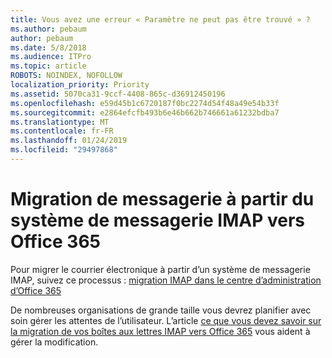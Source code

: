 ```yaml
---
title: Vous avez une erreur « Paramètre ne peut pas être trouvé » ?
ms.author: pebaum
author: pebaum
ms.date: 5/8/2018
ms.audience: ITPro
ms.topic: article
ROBOTS: NOINDEX, NOFOLLOW
localization_priority: Priority
ms.assetid: 5070ca31-9ccf-4408-865c-d36912450196
ms.openlocfilehash: e59d45b1c6720187f0bc2274d54f48a49e54b33f
ms.sourcegitcommit: e2864efcfb493b6e46b662b746661a61232bdba7
ms.translationtype: MT
ms.contentlocale: fr-FR
ms.lasthandoff: 01/24/2019
ms.locfileid: "29497868"
---
```

# <a name="migrating-email-from-imap-email-system-to-office-365"></a>Migration de messagerie à partir du système de messagerie IMAP vers Office 365

Pour migrer le courrier électronique à partir d’un système de messagerie IMAP, suivez ce processus : [migration IMAP dans le centre d’administration d’Office 365](https://support.office.com/article/4682f2e4-f720-4868-91ab-207f5b0c325d)
  
De nombreuses organisations de grande taille vous devrez planifier avec soin gérer les attentes de l’utilisateur. L’article [ce que vous devez savoir sur la migration de vos boîtes aux lettres IMAP vers Office 365](https://support.office.com/article/3fe19996-29bc-4879-aab9-5a622b2f1481) vous aident à gérer la modification. 
  

